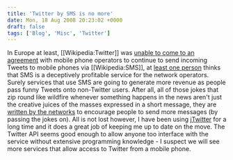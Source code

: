 ```yaml
---
title: 'Twitter by SMS is no more'
date: Mon, 18 Aug 2008 20:23:02 +0000
draft: false
tags: ['Blog', 'Misc', 'Twitter']
---
```


In Europe at least, \[\[Wikipedia:Twitter\]\] was [unable to come to an agreement](http://blog.twitter.com/2008/08/changes-for-some-sms-usersgood-and-bad.html) with mobile phone operators to continue to send incoming Tweets to mobile phones via \[\[Wikipedia:SMS\]\], at [least one person](http://nick.piggott.name/blog/2008/08/18/twitter-and-the-realities-of-sms/) thinks that SMS is a deceptively profitable service for the network operators. Surely services that use SMS are going to generate more revenue as people pass funny Tweets onto non-Twitter users. After all, all of those jokes that zip round like wildfire whenever something happens in the news aren't just the creative juices of the masses expressed in a short message, they are [written by the networks](http://www.pcadvisor.co.uk/news/index.cfm?newsid=11513) to encourage people to send more messages (by passing the jokes on). All is not lost however, I have been using [jTwitter](http://www.jtwitter.com/) for a long time and it does a great job of keeping me up to date on the move. The Twitter API seems good enough to allow anyone too interface with the service without extensive programming knowledge - I suspect we will see more services that allow access to Twitter from a mobile phone.
